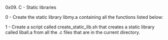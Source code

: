 0x09. C - Static libraries

0 - Create the static library libmy.a containing all the functions listed below:

1 - Create a script called create_static_lib.sh that creates a static library called liball.a from all the .c files that are in the current directory.
